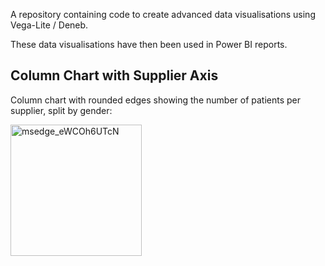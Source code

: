 A repository containing code to create advanced data visualisations using Vega-Lite / Deneb. 

These data visualisations have then been used in Power BI reports. 

## Column Chart with Supplier Axis
Column chart with rounded edges showing the number of patients per supplier, split by gender:

<img width="210" alt="msedge_eWCOh6UTcN" src="https://github.com/user-attachments/assets/8fbc760e-f10d-4342-b10d-979fcc82e029">
